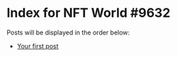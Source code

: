 # Index for NFT World #9632
Posts will be displayed in the order below:

- [Your first post](./001-first.md)

